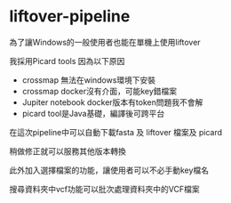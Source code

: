 # liftover-pipeline

為了讓Windows的一般使用者也能在單機上使用liftover

我採用Picard tools 因為以下原因
 * crossmap 無法在windows環境下安裝
 * crossmap docker沒有介面，可能key錯檔案
 * Jupiter notebook docker版本有token問題我不會解
 * picard tool是Java基礎，編譯後可跨平台
 
 在這次pipeline中可以自動下載fasta 及 liftover 檔案及 picard
 
 稍做修正就可以服務其他版本轉換
 
 此外加入選擇檔案的功能，讓使用者可以不必手動key檔名
 
 搜尋資料夾中vcf功能可以批次處理資料夾中的VCF檔案

